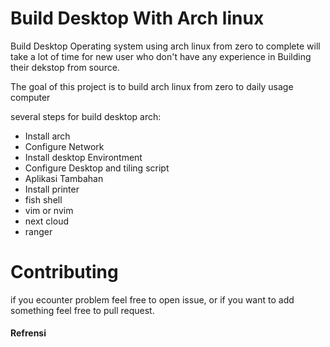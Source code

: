 # Build Desktop With Arch linux 


Build Desktop Operating system using arch linux from zero to complete 
will take a lot of time for new user who don't have any experience in 
Building their dekstop from source.

The goal of this project is to build arch linux from zero to daily usage computer

several steps for build desktop arch:

- Install arch
- Configure Network
- Install desktop Environtment
- Configure Desktop and tiling script
- Aplikasi Tambahan 
- Install printer
- fish shell
- vim or nvim
- next cloud 
- ranger

# Contributing

if you ecounter problem feel free to open issue, or if you want to add 
something feel free to pull request.


#### Refrensi

